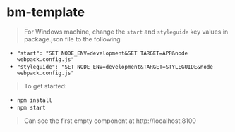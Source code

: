 # bm-template
> For Windows machine, change the `start` and `styleguide` key values in package.json file to the following
* `"start": "SET NODE_ENV=development&SET TARGET=APP&node webpack.config.js"`
* `"styleguide": "SET NODE_ENV=development&TARGET=STYLEGUIDE&node webpack.config.js"`

> To get started:
* `npm install`
* `npm start`

> Can see the first empty component at http://localhost:8100

